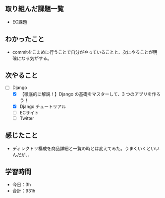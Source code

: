 ## 取り組んだ課題一覧
- EC課題

## わかったこと
- commitをこまめに行うことで自分がやっていることと、次にやることが明確になる気がする。

## 次やること
- [ ] Django
   - [x] 【徹底的に解説！】Django の基礎をマスターして、3 つのアプリを作ろう！
   - [x] Django チュートリアル
   - [ ] ECサイト
   - [ ] Twitter

## 感じたこと
- ディレクトリ構成を商品詳細と一覧の時とは変えてみた。うまくいくといいんだが、、

## 学習時間

- 今日：3h
- 合計：931h
